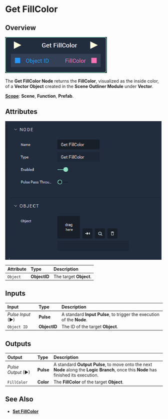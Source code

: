 # Get FillColor

## Overview

![The Get FillColor Node.](../../../.gitbook/assets/node-get-fillcolor.png)

The **Get FillColor Node** returns the **FillColor**, visualized as the inside color, of a **Vector Object** created in the **Scene Outliner Module** under **Vector**.

[**Scope**](../../overview.md#scopes): **Scene**, **Function**, **Prefab**.

## Attributes

![The Get FillColor Node Attributes.](../../../.gitbook/assets/node-get-fillcolor-attr.png)

| Attribute | Type | Description |
| :--- | :--- | :--- |
| `Object` | **ObjectID** | The target **Object**. |

## Inputs

| Input | Type | Description |
| :--- | :--- | :--- |
| _Pulse Input_ \(►\) | **Pulse** | A standard **Input Pulse**, to trigger the execution of the **Node**. |
| `Object ID` | **ObjectID** | The ID of the target **Object**. |

## Outputs

| Output | Type | Description |
| :--- | :--- | :--- |
| _Pulse Output_ \(►\) | **Pulse** | A standard **Output Pulse**, to move onto the next **Node** along the **Logic Branch**, once this **Node** has finished its execution. |
| `FillColor` | **Color** | The **FillColor** of the target **Object**. |

## See Also

* [**Set FillColor**](setfillcolor.md)

